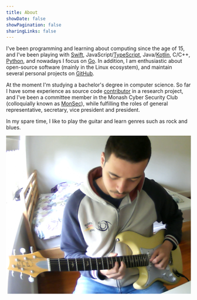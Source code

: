 ```yaml
---
title: About
showDate: false
showPagination: false
sharingLinks: false
---
```

I've been programming and learning about computing since the age of 15, and I've been playing with [Swift](https://www.swift.org), JavaScript/[TypeScript](https://typescriptlang.org), Java/[Kotlin](https://kotlinlang.org), C/C++, [Python](https://python.org), and nowadays I focus on [Go](https://go.dev). In addition, I am enthusiastic about open-source software (mainly in the Linux ecosystem), and maintain several personal projects on [GitHub](https://github.com/AppleGamer22).

At the moment I'm studying a bachelor's degree in computer science. So far I have some experience as source code [contributor](https://github.com/AppleGamer22/FIT2082) in a research project, and I've been a committee member in the Monash Cyber Security Club (colloquially known as [MonSec](https://monsec.io/team/)), while fulfilling the roles of general representative, secretary, vice president and president.

In my spare time, I like to play the guitar and learn genres such as rock and blues.

![Playing John Frusciante's solo in Red Hot Chili Peppers' Soul to Squeeze](thumbnail.png "Playing John Frusciante's solo in Red Hot Chili Peppers' [Soul to Squeeze](https://youtu.be/H4rBLGmbe80)")